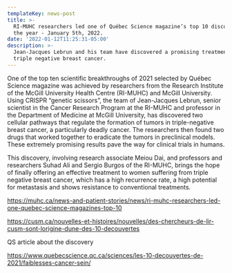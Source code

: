 ```yaml
---
templateKey: news-post
title: >-
  RI-MUHC researchers led one of Québec Science magazine’s top 10 discoveries of
  the year - January 5th, 2022. 
date: '2022-01-12T11:25:31-05:00'
description: >-
  Jean-Jacques Lebrun and his team have discovered a promising treatment for
  triple negative breast cancer.
---
```

One of the top ten scientific breakthroughs of 2021 selected by Québec Science magazine was achieved by researchers from the Research Institute of the McGill University Health Centre (RI-MUHC) and McGill University. Using CRISPR “genetic scissors”, the team of Jean-Jacques Lebrun, senior scientist in the Cancer Research Program at the RI-MUHC and professor in the Department of Medicine at McGill University, has discovered two cellular pathways that regulate the formation of tumors in triple-negative breast cancer, a particularly deadly cancer. The researchers then found two drugs that worked together to eradicate the tumors in preclinical models. These extremely promising results pave the way for clinical trials in humans.



This discovery, involving research associate Meiou Dai, and professors and researchers Suhad Ali and Sergio Burgos of the RI-MUHC, brings the hope of finally offering an effective treatment to women suffering from triple negative breast cancer, which has a high recurrence rate, a high potential for metastasis and shows resistance to conventional treatments.

<https://muhc.ca/news-and-patient-stories/news/ri-muhc-researchers-led-one-quebec-science-magazines-top-10>

<https://cusm.ca/nouvelles-et-histoires/nouvelles/des-chercheurs-de-lir-cusm-sont-lorigine-dune-des-10-decouvertes>





 QS article about the discovery 



<https://www.quebecscience.qc.ca/sciences/les-10-decouvertes-de-2021/faiblesses-cancer-sein/>
